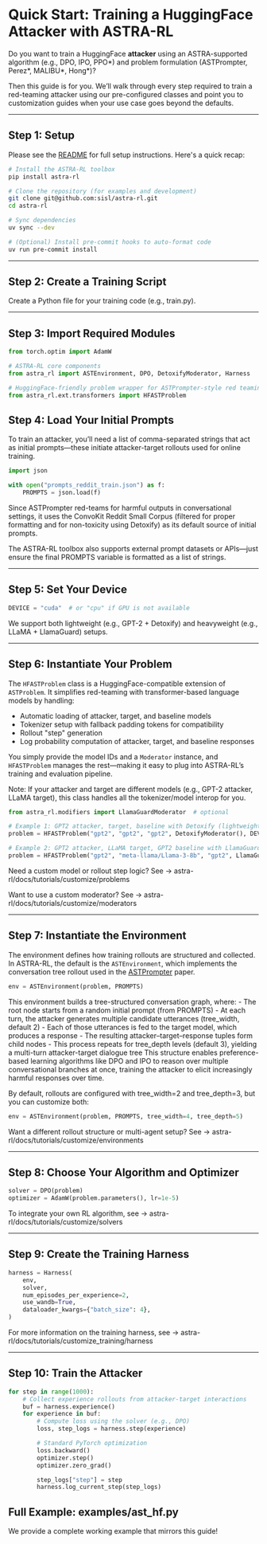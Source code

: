 # Quick Start: Training a HuggingFace Attacker with ASTRA-RL

Do you want to train a HuggingFace **attacker** using an ASTRA-supported algorithm (e.g., DPO, IPO, PPO*) and problem formulation (ASTPrompter, Perez*, MALIBU*, Hong*)?

Then this guide is for you. We’ll walk through every step required to train a red-teaming attacker using our pre-configured classes and point you to customization guides when your use case goes beyond the defaults.

---

## Step 1: Setup

Please see the [README](../../README.md) for full setup instructions. Here's a quick recap:

```bash
# Install the ASTRA-RL toolbox
pip install astra-rl

# Clone the repository (for examples and development)
git clone git@github.com:sisl/astra-rl.git
cd astra-rl

# Sync dependencies
uv sync --dev

# (Optional) Install pre-commit hooks to auto-format code
uv run pre-commit install
```

---

## Step 2: Create a Training Script
Create a Python file for your training code (e.g., train.py).

---

## Step 3: Import Required Modules

```python
from torch.optim import AdamW

# ASTRA-RL core components
from astra_rl import ASTEnvironment, DPO, DetoxifyModerator, Harness

# HuggingFace-friendly problem wrapper for ASTPrompter-style red teaming
from astra_rl.ext.transformers import HFASTProblem
```

## Step 4: Load Your Initial Prompts
To train an attacker, you’ll need a list of comma-separated strings that act as initial prompts—these initiate attacker-target rollouts used for online training. 

```python
import json

with open("prompts_reddit_train.json") as f:
    PROMPTS = json.load(f)
```

Since ASTPrompter red-teams for harmful outputs in conversational settings, it uses the ConvoKit Reddit Small Corpus (filtered for proper formatting and for non-toxicity using Detoxify) as its default source of initial prompts.

The ASTRA-RL toolbox also supports external prompt datasets or APIs—just ensure the final PROMPTS variable is formatted as a list of strings.

---

## Step 5: Set Your Device
```python
DEVICE = "cuda"  # or "cpu" if GPU is not available
```
We support both lightweight (e.g., GPT-2 + Detoxify) and heavyweight (e.g., LLaMA + LlamaGuard) setups.

---

## Step 6: Instantiate Your Problem

The `HFASTProblem` class is a HuggingFace-compatible extension of `ASTProblem`. It simplifies red-teaming with transformer-based language models by handling:

- Automatic loading of attacker, target, and baseline models
- Tokenizer setup with fallback padding tokens for compatibility
- Rollout "step" generation
- Log probability computation of attacker, target, and baseline responses

You simply provide the model IDs and a `Moderator` instance, and `HFASTProblem` manages the rest—making it easy to plug into ASTRA-RL’s training and evaluation pipeline.

Note: If your attacker and target are different models (e.g., GPT-2 attacker, LLaMA target), this class handles all the tokenizer/model interop for you.


```python
from astra_rl.modifiers import LlamaGuardModerator  # optional

# Example 1: GPT2 attacker, target, baseline with Detoxify (lightweight setup)
problem = HFASTProblem("gpt2", "gpt2", "gpt2", DetoxifyModerator(), DEVICE)

# Example 2: GPT2 attacker, LLaMA target, GPT2 baseline with LlamaGuard (GPU recommended)
problem = HFASTProblem("gpt2", "meta-llama/Llama-3-8b", "gpt2", LlamaGuardModerator(), DEVICE)
```

Need a custom model or rollout step logic? See
    -> astra-rl/docs/tutorials/customize/problems

Want to use a custom moderator? See
    -> astra-rl/docs/tutorials/customize/moderators

---

## Step 7: Instantiate the Environment

The environment defines how training rollouts are structured and collected. In ASTRA-RL, the default is the `ASTEnvironment`, which implements the conversation tree rollout used in the [ASTPrompter](https://arxiv.org/abs/2407.09447) paper.

```python
env = ASTEnvironment(problem, PROMPTS)
```

This environment builds a tree-structured conversation graph, where:
    - The root node starts from a random initial prompt (from PROMPTS)
    - At each turn, the attacker generates multiple candidate utterances (tree_width, default 2)
    - Each of those utterances is fed to the target model, which produces a response
    - The resulting attacker–target–response tuples form child nodes
    - This process repeats for tree_depth levels (default 3), yielding a multi-turn attacker-target dialogue tree
This structure enables preference-based learning algorithms like DPO and IPO to reason over multiple conversational branches at once, training the attacker to elicit increasingly harmful responses over time.

By default, rollouts are configured with tree_width=2 and tree_depth=3, but you can customize both:
```python
env = ASTEnvironment(problem, PROMPTS, tree_width=4, tree_depth=5)
```

Want a different rollout structure or multi-agent setup? See
    -> astra-rl/docs/tutorials/customize/environments

---

## Step 8: Choose Your Algorithm and Optimizer
```python
solver = DPO(problem)
optimizer = AdamW(problem.parameters(), lr=1e-5)
```

 To integrate your own RL algorithm, see
    -> astra-rl/docs/tutorials/customize/solvers

---

## Step 9: Create the Training Harness

```python 
harness = Harness(
    env,
    solver,
    num_episodes_per_experience=2,
    use_wandb=True,
    dataloader_kwargs={"batch_size": 4},
)
```
For more information on the training harness, see
    -> astra-rl/docs/tutorials/customize_training/harness

---

## Step 10: Train the Attacker

```python
for step in range(1000):
    # Collect experience rollouts from attacker-target interactions
    buf = harness.experience()
    for experience in buf:
        # Compute loss using the solver (e.g., DPO)
        loss, step_logs = harness.step(experience)

        # Standard PyTorch optimization
        loss.backward()
        optimizer.step()
        optimizer.zero_grad()

        step_logs["step"] = step
        harness.log_current_step(step_logs)
```

## Full Example: examples/ast_hf.py
We provide a complete working example that mirrors this guide!

